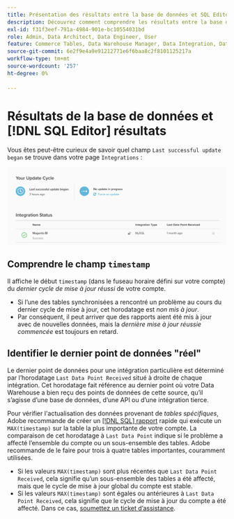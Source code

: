 ```yaml
---
title: Présentation des résultats entre la base de données et SQL Editor
description: Découvrez comment comprendre les résultats entre la base de données et l’éditeur SQL.
exl-id: f31f3eef-791a-4984-901e-bc10554031bd
role: Admin, Data Architect, Data Engineer, User
feature: Commerce Tables, Data Warehouse Manager, Data Integration, Data Import/Export
source-git-commit: 6e2f9e4a9e91212771e6f6baa8c2f8101125217a
workflow-type: tm+mt
source-wordcount: '257'
ht-degree: 0%

---
```


# Résultats de la base de données et [!DNL SQL Editor] résultats

Vous êtes peut-être curieux de savoir quel champ `Last successful update began` se trouve dans votre page `Integrations` :

![Last_success_update.png](../../../assets/Last_successful_update.png)

## Comprendre le champ `timestamp`

Il affiche le début `timestamp` (dans le fuseau horaire défini sur votre compte) du _dernier cycle de mise à jour réussi_ de votre compte.

- Si l’une des tables synchronisées a rencontré un problème au cours du dernier cycle de mise à jour, cet horodatage est *non mis à jour*.
- Par conséquent, il peut arriver que des rapports aient été mis à jour avec de nouvelles données, mais la *dernière mise à jour réussie commencée* est toujours en retard.

## Identifier le dernier point de données &quot;réel&quot;

Le dernier point de données pour une intégration particulière est déterminé par l’horodatage `Last Data Point Received` situé à droite de chaque intégration. Cet horodatage fait référence au dernier point où votre Data Warehouse a bien reçu des points de données de cette source, qu’il s’agisse d’une base de données, d’une API ou d’une intégration tierce.

Pour vérifier l&#39;actualisation des données provenant de *tables spécifiques*, Adobe recommande de créer un [[!DNL SQL] rapport](../../dev-reports/sql-rpt-bldr.md) rapide qui exécute un `MAX(timestamp)` sur la table la plus importante de votre compte. La comparaison de cet horodatage à `Last Data Point` indique si le problème a affecté l’ensemble du compte ou un sous-ensemble des tables. Adobe recommande de le faire pour trois à quatre tables importantes, couramment utilisées.

- Si les valeurs `MAX(timestamp)` sont plus récentes que `Last Data Point Received`, cela signifie qu’un sous-ensemble des tables a été affecté, mais que le cycle de mise à jour global du compte est stable.
- Si les valeurs `MAX(timestamp)` sont égales ou antérieures à `Last Data Point Received`, cela signifie que le cycle de mise à jour du compte a été affecté. Dans ce cas, [soumettez un ticket d’assistance](https://experienceleague.adobe.com/docs/commerce-knowledge-base/kb/troubleshooting/miscellaneous/mbi-service-policies.html).
